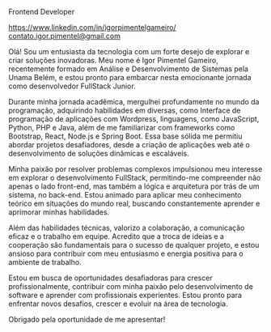 Frontend Developer

<https://www.linkedin.com/in/igorpimentelgameiro/> <contato.igor.pimentel@gmail.com>

Olá! Sou um entusiasta da tecnologia com um forte desejo de explorar e criar soluções inovadoras. Meu nome é Igor Pimentel Gameiro, recentemente formado em Análise e Desenvolvimento de Sistemas pela Unama Belém, e estou pronto para embarcar nesta emocionante jornada como desenvolvedor FullStack Junior.

Durante minha jornada acadêmica, mergulhei profundamente no mundo da programação, adquirindo habilidades em diversas, como Interface de programação de aplicações com Wordpress, linguagens, como JavaScript, Python, PHP e Java, além de me familiarizar com frameworks como Bootstrap, React, Node.js e Spring Boot. Essa base sólida me permitiu abordar projetos desafiadores, desde a criação de aplicações web até o desenvolvimento de soluções dinâmicas e escaláveis.

Minha paixão por resolver problemas complexos impulsionou meu interesse em explorar o desenvolvimento FullStack, permitindo-me compreender não apenas o lado front-end, mas também a lógica e arquitetura por trás de um sistema, no back-end. Estou animado para aplicar meu conhecimento teórico em situações do mundo real, buscando constantemente aprender e aprimorar minhas habilidades.

Além das habilidades técnicas, valorizo a colaboração, a comunicação eficaz e o trabalho em equipe. Acredito que a troca de ideias e a cooperação são fundamentais para o sucesso de qualquer projeto, e estou ansioso para contribuir com meu entusiasmo e energia positiva para o ambiente de trabalho.

Estou em busca de oportunidades desafiadoras para crescer profissionalmente, contribuir com minha paixão pelo desenvolvimento de software e aprender com profissionais experientes. Estou pronto para enfrentar novos desafios, crescer e evoluir na área de tecnologia.

Obrigado pela oportunidade de me apresentar!



